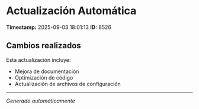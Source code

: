 # Actualización Automática

**Timestamp:** 2025-09-03 18:01:13
**ID:** 8526

## Cambios realizados

Esta actualización incluye:
- Mejora de documentación
- Optimización de código
- Actualización de archivos de configuración

---
*Generado automáticamente*
